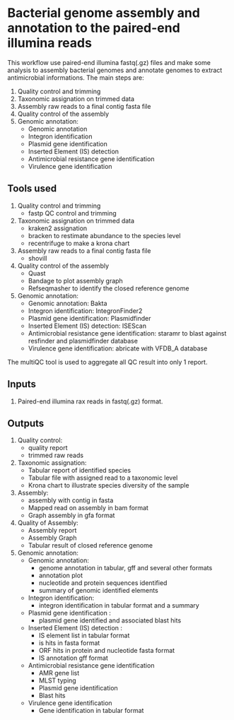 # Bacterial genome assembly and annotation to the paired-end illumina reads

This workflow use paired-end illumina fastq(.gz) files and make some analysis to assembly bacterial genomes and annotate genomes to extract antimicrobial informations.
The main steps are:
1. Quality control and trimming
2. Taxonomic assignation on trimmed data
3. Assembly raw reads to a final contig fasta file
4. Quality control of the assembly
5. Genomic annotation:
    - Genomic annotation
    - Integron identification
    - Plasmid gene identification
    - Inserted Element (IS) detection
    - Antimicrobial resistance gene identification
    - Virulence gene identification

## Tools used

1. Quality control and trimming
    - fastp QC control and trimming
2. Taxonomic assignation on trimmed data
    - kraken2 assignation
    - bracken to restimate abundance to the species level
    - recentrifuge to make a krona chart    
3. Assembly raw reads to a final contig fasta file
    - shovill
4. Quality control of the assembly
    - Quast
    - Bandage to plot assembly graph
    - Refseqmasher to identify the closed reference genome
5. Genomic annotation:
    - Genomic annotation: Bakta
    - Integron identification: IntegronFinder2
    - Plasmid gene identification: Plasmidfinder
    - Inserted Element (IS) detection: ISEScan
    - Antimicrobial resistance gene identification: staramr to blast against resfinder and plasmidfinder database
    - Virulence gene identification: abricate with VFDB_A database

The multiQC tool is used to aggregate all QC result into only 1 report.

## Inputs

1. Paired-end illumina rax reads in fastq(.gz) format.

## Outputs

1. Quality control:
    - quality report
    - trimmed raw reads
2. Taxonomic assignation:
    - Tabular report of identified species
    - Tabular file with assigned read to a taxonomic level
    - Krona chart to illustrate species diversity of the sample
3. Assembly:
    - assembly with contig in fasta
    - Mapped read on assembly in bam format
    - Graph assembly in gfa format
4. Quality of Assembly:
    - Assembly report
    - Assembly Graph
    - Tabular result of closed reference genome
5. Genomic annotation:
    - Genomic annotation:
        - genome annotation in tabular, gff and several other formats
        - annotation plot
        - nucleotide and protein sequences identified
        - summary of genomic identified elements
    - Integron identification:
        - integron identification in tabular format and a summary
    - Plasmid gene identification :
        - plasmid gene identified and associated blast hits
    - Inserted Element (IS) detection :
        - IS element list in tabular format
        - is hits in fasta format
        - ORF hits in protein and nucleotide fasta format
        - IS annotation gff format
    - Antimicrobial resistance gene identification
        - AMR gene list
        - MLST typing
        - Plasmid gene identification
        - Blast hits
    - Virulence gene identification
        - Gene identification in tabular format
